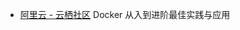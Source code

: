 * [阿里云 - 云栖社区](https://yq.aliyun.com/topic/78?&utm_campaign=sys&utm_medium=market&utm_source=edm_email&msctype=email&mscareaid=cn&mscsiteid=cn&mscmsgid=6730116123000307744&)
Docker 从入到进阶最佳实践与应用
